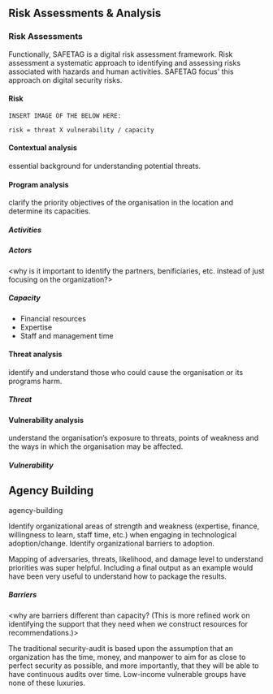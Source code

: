 ## Risk Assessments & Analysis

### Risk Assessments

Functionally, SAFETAG is a digital risk assessment framework. Risk assessment a systematic approach to identifying and assessing risks associated with hazards and human activities. SAFETAG focus' this approach on digital security risks.

#### Risk

<What is risk and what does this equation mean section>

```
INSERT IMAGE OF THE BELOW HERE:

risk = threat X vulnerability / capacity
```

#### Contextual analysis

essential background for understanding potential threats.

#### Program  analysis

clarify the priority objectives of the organisation in the location and determine its capacities.

##### Activities

<what are activities>

##### Actors

<what are actors>

<why is it important to identify the partners, benificiaries, etc. instead of just focusing on the organization?>

##### Capacity

<what is capacity>

* Financial resources
* Expertise
* Staff and management time

#### Threat analysis

identify and understand those who could cause the organisation or its programs harm.

##### Threat

<what is a threat>

<examples>

#### Vulnerability analysis

understand the organisation’s exposure to threats, points of weakness and the ways in which the organisation may be affected.


##### Vulnerability

<what is a vulnerability>

<examples>


## Agency Building


agency-building

Identify organizational areas of strength and weakness (expertise, finance,
willingness to learn, staff time, etc.) when engaging in technological
adoption/change.
Identify organizational barriers to adoption.


Mapping of adversaries, threats, likelihood, and damage level to understand priorities was super helpful. Including a final output as an example would have been very useful to understand how to package the results.


##### Barriers

<what are Barriers>

<why are barriers different than capacity? (This is more refined work on identifying the support that they need when we construct resources for recommendations.)>

The traditional security-audit is based upon the assumption that an organization has the time, money, and manpower to aim for as close to perfect security as possible, and more importantly, that they will be able to have continuous audits over time. Low-income vulnerable groups have none of these luxuries.

<examples>
